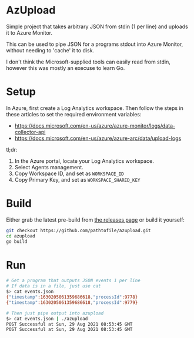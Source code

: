 # AzUpload

Simple project that takes arbitrary JSON from stdin (1 per line) and uploads it to
Azure Monitor.

This can be used to pipe JSON for a programs stdout into Azure Monitor, without needing
to 'cache' it to disk.

I don't think the Microsoft-supplied tools can easily read from stdin, however this was mostly
an execuse to learn Go.

# Setup
In Azure, first create a Log Analytics workspace.
Then follow the steps in these articles to set the required environment variables:
- https://docs.microsoft.com/en-us/azure/azure-monitor/logs/data-collector-api
- https://docs.microsoft.com/en-us/azure/azure-arc/data/upload-logs

tl;dr:
1. In the Azure portal, locate your Log Analytics workspace.
2. Select Agents management.
3. Copy Workspace ID, and set as `WORKSPACE_ID`
4. Copy Primary Key, and set as `WORKSPACE_SHARED_KEY`

# Build
Either grab the latest pre-build from [the releases page](https://github.com/pathtofile/azupload/releases)
or build it yourself:
```bash
git checkout https://github.com/pathtofile/azupload.git
cd azupload
go build
```

# Run
```bash
# Get a program that outputs JSON events 1 per line
# If data is in a file, just use cat
$> cat events.json
{"timestamp":1630205061359686618,"processId":9778}
{"timestamp":1630205061359686618,"processId":9779}

# Then just pipe output into azupload
$> cat events.json | ./azupload
POST Successful at Sun, 29 Aug 2021 08:53:45 GMT
POST Successful at Sun, 29 Aug 2021 08:53:45 GMT
```
